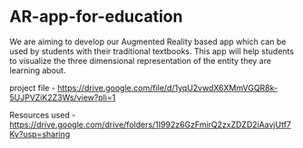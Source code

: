 # AR-app-for-education
We are aiming to develop our Augmented Reality based app which can be used by
students with their traditional textbooks. This app will help students to visualize the three
dimensional representation of the entity they are learning about.

project file - https://drive.google.com/file/d/1yqU2vwdX6XMmVGQR8k-5UJPVZiK2Z3Ws/view?pli=1

Resources used - https://drive.google.com/drive/folders/1I992z6GzFmirQ2zxZDZD2iAavjUtf7Ky?usp=sharing
